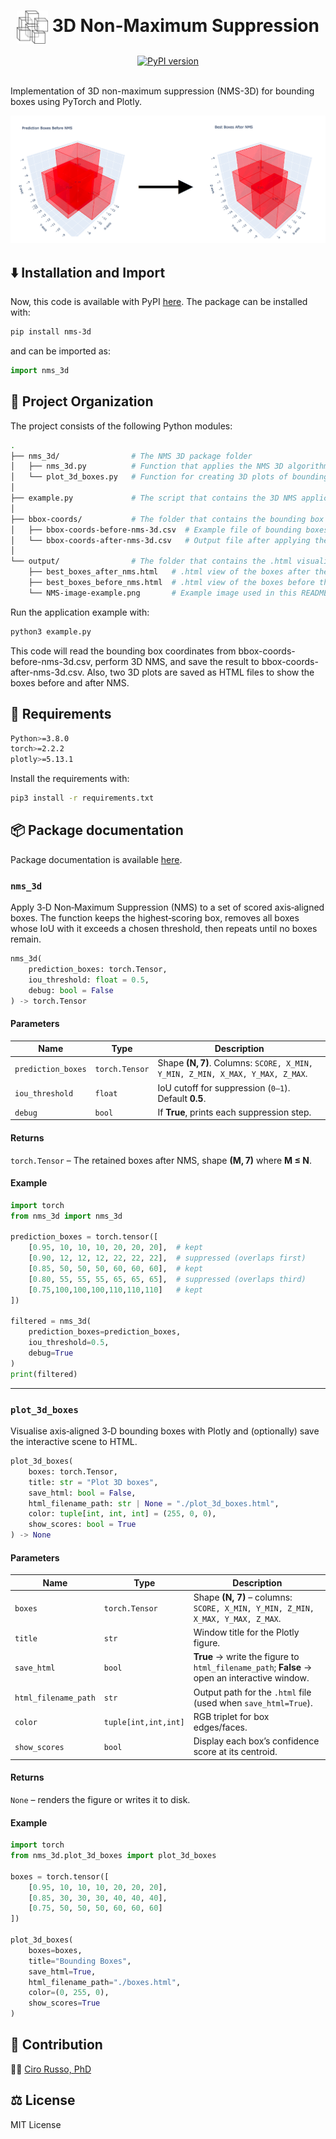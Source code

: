 <div align="center">

  <!-- headline -->
  <center><h1><img align="center" src="./docs/images/logo.png" width=50px> 3D Non-Maximum Suppression</h1></center>

  <!-- PyPI badge -->
  <a href="https://pypi.org/project/NMS-3D/">
    <img src="https://badge.fury.io/py/NMS-3D.svg" alt="PyPI version">
  </a>

</div>

<br>

Implementation of 3D non-maximum suppression (NMS-3D) for bounding boxes using PyTorch and Plotly.

![Example](./docs/images/NMS-image-example.png)

## ⬇️ Installation and Import
Now, this code is available with PyPI [here](https://pypi.org/project/nms-3d/). The package can be installed with:

```bash
pip install nms-3d
```

and can be imported as:

```python
import nms_3d
```



## 📂 Project Organization

The project consists of the following Python modules:
```bash
.
├── nms_3d/                # The NMS 3D package folder
│   ├── nms_3d.py          # Function that applies the NMS 3D algorithm.
│   └── plot_3d_boxes.py   # Function for creating 3D plots of bounding boxes using Plotly.
│
├── example.py             # The script that contains the 3D NMS application example.
│
├── bbox-coords/           # The folder that contains the bounding box .csv files before and after the 3D NMS.
│   ├── bbox-coords-before-nms-3d.csv  # Example file of bounding boxes to suppress.
│   └── bbox-coords-after-nms-3d.csv   # Output file after applying the 3D NMS on bbox-coords-before-nms-3d.csv.
│
└── output/                # The folder that contains the .html visualization of the boxes before and after the 3D NMS.
    ├── best_boxes_after_nms.html   # .html view of the boxes after the 3D NMS.
    ├── best_boxes_before_nms.html  # .html view of the boxes before the 3D NMS.
    └── NMS-image-example.png       # Example image used in this README.md file.
```

Run the application example with:

```bash
python3 example.py
```

This code will read the bounding box coordinates from bbox-coords-before-nms-3d.csv, perform 3D NMS, and save the result to bbox-coords-after-nms-3d.csv. Also, two 3D plots are saved as HTML files to show the boxes before and after NMS.

## 🚨 Requirements

```bash
Python>=3.8.0
torch>=2.2.2
plotly>=5.13.1
```

Install the requirements with:
```bash
pip3 install -r requirements.txt
```

## 📦 Package documentation

Package documentation is available [here](https://giuliorusso.github.io/NMS-3D/).

### `nms_3d`

Apply 3‑D Non‑Maximum Suppression (NMS) to a set of scored axis‑aligned boxes.
The function keeps the highest‑scoring box, removes all boxes whose IoU with it
exceeds a chosen threshold, then repeats until no boxes remain.

```python
nms_3d(
    prediction_boxes: torch.Tensor,
    iou_threshold: float = 0.5,
    debug: bool = False
) -> torch.Tensor
```

#### Parameters

| Name               | Type           | Description                                                                   |
| ------------------ | -------------- | ----------------------------------------------------------------------------- |
| `prediction_boxes` | `torch.Tensor` | Shape **(N, 7)**. Columns: `SCORE, X_MIN, Y_MIN, Z_MIN, X_MAX, Y_MAX, Z_MAX`. |
| `iou_threshold`    | `float`        | IoU cutoff for suppression (`0‒1`). Default **0.5**.                          |
| `debug`            | `bool`         | If **True**, prints each suppression step.                                    |

#### Returns

`torch.Tensor` – The retained boxes after NMS, shape **(M, 7)** where **M ≤ N**.

#### Example

```python
import torch
from nms_3d import nms_3d

prediction_boxes = torch.tensor([
    [0.95, 10, 10, 10, 20, 20, 20],  # kept
    [0.90, 12, 12, 12, 22, 22, 22],  # suppressed (overlaps first)
    [0.85, 50, 50, 50, 60, 60, 60],  # kept
    [0.80, 55, 55, 55, 65, 65, 65],  # suppressed (overlaps third)
    [0.75,100,100,100,110,110,110]   # kept
])

filtered = nms_3d(
    prediction_boxes=prediction_boxes,
    iou_threshold=0.5,
    debug=True
)
print(filtered)
```

---

### `plot_3d_boxes`

Visualise axis‑aligned 3‑D bounding boxes with Plotly and (optionally) save the interactive scene to HTML.

```python
plot_3d_boxes(
    boxes: torch.Tensor,
    title: str = "Plot 3D boxes",
    save_html: bool = False,
    html_filename_path: str | None = "./plot_3d_boxes.html",
    color: tuple[int, int, int] = (255, 0, 0),
    show_scores: bool = True
) -> None
```

#### Parameters

| Name                 | Type                 | Description                                                                                  |
| -------------------- | -------------------- | -------------------------------------------------------------------------------------------- |
| `boxes`              | `torch.Tensor`       | Shape **(N, 7)** – columns: `SCORE, X_MIN, Y_MIN, Z_MIN, X_MAX, Y_MAX, Z_MAX`.               |
| `title`              | `str`                | Window title for the Plotly figure.                                                          |
| `save_html`          | `bool`               | **True** → write the figure to `html_filename_path`; **False** → open an interactive window. |
| `html_filename_path` | `str`                | Output path for the `.html` file (used when `save_html=True`).                               |
| `color`              | `tuple[int,int,int]` | RGB triplet for box edges/faces.                                                             |
| `show_scores`        | `bool`               | Display each box’s confidence score at its centroid.                                         |

#### Returns

`None` – renders the figure or writes it to disk.

#### Example

```python
import torch
from nms_3d.plot_3d_boxes import plot_3d_boxes

boxes = torch.tensor([
    [0.95, 10, 10, 10, 20, 20, 20],
    [0.85, 30, 30, 30, 40, 40, 40],
    [0.75, 50, 50, 50, 60, 60, 60]
])

plot_3d_boxes(
    boxes=boxes,
    title="Bounding Boxes",
    save_html=True,
    html_filename_path="./boxes.html",
    color=(0, 255, 0),
    show_scores=True
)
```

## 🤝 Contribution
👨‍💻 [Ciro Russo, PhD](https://www.linkedin.com/in/ciro-russo-b14056100/)

## ⚖️ License

MIT License
